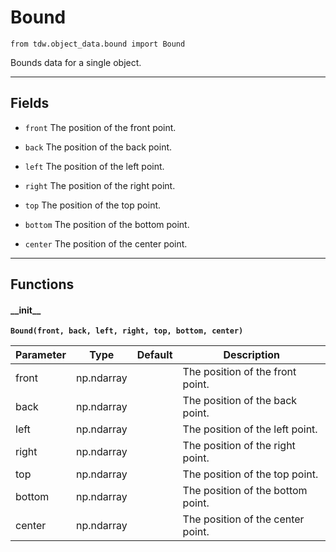 # Bound

`from tdw.object_data.bound import Bound`

Bounds data for a single object.

***

## Fields

- `front` The position of the front point.

- `back` The position of the back point.

- `left` The position of the left point.

- `right` The position of the right point.

- `top` The position of the top point.

- `bottom` The position of the bottom point.

- `center` The position of the center point.

***

## Functions

#### \_\_init\_\_

**`Bound(front, back, left, right, top, bottom, center)`**

| Parameter | Type | Default | Description |
| --- | --- | --- | --- |
| front |  np.ndarray |  | The position of the front point. |
| back |  np.ndarray |  | The position of the back point. |
| left |  np.ndarray |  | The position of the left point. |
| right |  np.ndarray |  | The position of the right point. |
| top |  np.ndarray |  | The position of the top point. |
| bottom |  np.ndarray |  | The position of the bottom point. |
| center |  np.ndarray |  | The position of the center point. |

